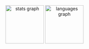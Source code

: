<div align="center">
  <img src="https://github-readme-stats.vercel.app/api?username=gblpacheco&hide_title=true&hide_rank=false&show_icons=false&include_all_commits=true&count_private=true&disable_animations=false&theme=calm&locale=pt-br&hide_border=true&order=1" height="120" alt="stats graph"  />
  <img src="https://github-readme-stats.vercel.app/api/top-langs?username=gblpacheco&locale=pt-br&hide_title=true&layout=compact&card_width=320&langs_count=5&theme=calm&hide_border=true&order=2" height="120" alt="languages graph"  />
</div>

###
